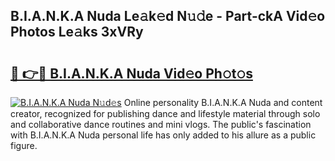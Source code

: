 ## B.I.A.N.K.A Nuda Le𝚊k𝚎d N𝚞𝚍e - Part-ckA Vid𝚎o Photos Le𝚊ks 3xVRy

# <h2><a href="http://fbbo5zf.evod.top/?m=B.I.A.N.K.A+Nuda">🔗 👉🔴 B.I.A.N.K.A Nuda Vid𝚎o Ph𝚘t𝚘s</a></h2>

[![B.I.A.N.K.A Nuda N𝚞d𝚎s](https://i.imgur.com/8V9OHl7.gif)](http://fbbo5zf.evod.top/?m=B.I.A.N.K.A+Nuda)
Online personality B.I.A.N.K.A Nuda and content creator, recognized for publishing dance and lifestyle material through solo and collaborative dance routines and mini vlogs. The public's fascination with B.I.A.N.K.A Nuda personal life has only added to his allure as a public figure. 
